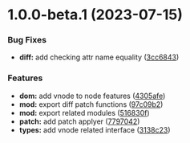 # 1.0.0-beta.1 (2023-07-15)


### Bug Fixes

* **diff:** add checking attr name equality ([3cc6843](https://github.com/TomokiMiyauci/vdom/commit/3cc684367b85f8fbd6f1145af98409ce2d781378))


### Features

* **dom:** add vnode to node features ([4305afe](https://github.com/TomokiMiyauci/vdom/commit/4305afe3f46d19dd5aea26905c47473eeeeae144))
* **mod:** export diff patch functions ([97c09b2](https://github.com/TomokiMiyauci/vdom/commit/97c09b25c489c1cf9fe0da88f43f8c7696514c13))
* **mod:** export related modules ([516830f](https://github.com/TomokiMiyauci/vdom/commit/516830f47c8caaf283633929a287d52a4ca94566))
* **patch:** add patch applyer ([7797042](https://github.com/TomokiMiyauci/vdom/commit/7797042fd6269b7ad5f28c5d512967dbc104d4f2))
* **types:** add vnode related interface ([3138c23](https://github.com/TomokiMiyauci/vdom/commit/3138c2386b2a56dae18ef7b2a5afef979df75fdc))

